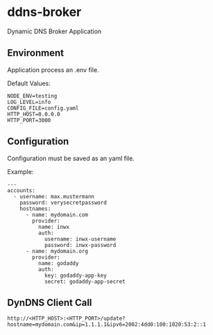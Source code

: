# ddns-broker
Dynamic DNS Broker Application

## Environment

Application process an .env file.

Default Values:

```
NODE_ENV=testing
LOG_LEVEL=info
CONFIG_FILE=config.yaml
HTTP_HOST=0.0.0.0
HTTP_PORT=3000
```

## Configuration

Configuration must be saved as an yaml file.

Example:

```
---
accounts:
  - username: max.mustermann
    password: verysecretpassword
    hostnames:
      - name: mydomain.com
        provider:
          name: inwx
          auth:
            username: inwx-username
            password: inwx-password
      - name: mydomain.org
        provider:
          name: godaddy
          auth:
            key: godaddy-app-key
            secret: godaddy-app-secret
```

## DynDNS Client Call

```
http://<HTTP_HOST>:<HTTP_PORT>/update?hostname=mydomain.com&ip=1.1.1.1&ipv6=2002:4dd0:100:1020:53:2::1
```
